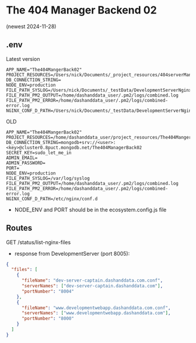 # The 404 Manager Backend 02

(newest 2024-11-28)

## .env

Latest version

```env
APP_NAME="The404MangerBack02"
PROJECT_RESOURCES=/Users/nick/Documents/_project_resources/404serverManager02
DB_CONNECTION_STRING=
NODE_ENV=production
FILE_PATH_SYSLOG=/Users/nick/Documents/_testData/DevelopmentServerNginx/syslog/syslog
FILE_PATH_PM2_OUTPUT=/home/dashanddata_user/.pm2/logs/combined.log
FILE_PATH_PM2_ERROR=/home/dashanddata_user/.pm2/logs/combined-error.log
NGINX_CONF_D_PATH=/Users/nick/Documents/_testData/DevelopmentServerNginx/conf.d
```

OLD

```env
APP_NAME="The404MangerBack02"
PROJECT_RESOURCES=/home/dashanddata_user/project_resources/The404MangerBack02
DB_CONNECTION_STRING=mongodb+srv://<user>:<key>@cluster0.8puct.mongodb.net/The404ManagerBack02
SECRET_KEY=sudo_let_me_in
ADMIN_EMAIL=
ADMIN_PASSWORD=
PORT=
NODE_ENV=production
FILE_PATH_SYSLOG=/var/log/syslog
FILE_PATH_PM2_OUTPUT=/home/dashanddata_user/.pm2/logs/combined.log
FILE_PATH_PM2_ERROR=/home/dashanddata_user/.pm2/logs/combined-error.log
NGINX_CONF_D_PATH=/etc/nginx/conf.d
```

- NODE_ENV and PORT should be in the ecosystem.config.js file

## Routes

GET /status/list-nginx-files

- response from DevelopmentServer (port 8005):

```json
{
  "files": [
    {
      "fileName": "dev-server-captain.dashanddata.com.conf",
      "serverNames": ["dev-server-captain.dashanddata.com"],
      "portNumber": "8004"
    },
    {
      "fileName": "www.developmentwebapp.dashanddata.com.conf",
      "serverNames": ["www.developmentwebapp.dashanddata.com"],
      "portNumber": "8000"
    }
  ]
}
```
